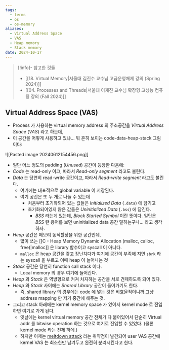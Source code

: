 ```yaml
---
tags:
  - terms
  - os
  - os-memory
aliases:
  - Virtual Address Space
  - VAS
  - Heap memory
  - Stack memory
date: 2024-10-17
---
```

> [!info]- 참고한 것들
> - [[18. Virtual Memory|서울대 김진수 교수님 고급운영체제 강의 (Spring 2024)]]
> - [[04. Processes and Threads|서울대 이재진 교수님 확장형 고성능 컴퓨팅 강의 (Fall 2024)]]

## Virtual Address Space (VAS)

- Process 가 사용하는 virtual memory address 의 주소공간을 *Virtual Address Space* (*VAS*) 라고 하는데,
- 이 공간을 어떻게 사용하고 있냐... 뭐 흔히 보이는 code-data-heap-stack 그림이다:

![[Pasted image 20240612154456.png]]

- 일단 어느 정도의 padding (*Unused*) 공간이 등장한 다음에:
- *Code* 는 read-only 이고, 따라서 *Read-only segment* 라고도 불린다.
- *Data* 는 당연히 read-write 공간이고, 따라서 *Read-write segment* 라고도 불린다.
	- 여기에는 대표적으로 global variable 이 저장된다.
	- 여기 공간은 또 두 개로 나눌 수 있는데
		- 처음부터 초기화되어 있는 값들은 *Initialized Data* (`.data`) 에 담기고
		- 초기화되어있지 않은 값들은 *Uninitialized Data* (`.bss`) 에 담긴다.
			- *BSS* 라는게 있는데, *Block Started Symbol* 이란 뜻이다. 일단은 *BSS* 란 용어를 보면 uninitialized data 공간 말하는구나... 라고 생각하자.
- *Heap* 공간은 메모리 동적할당을 위한 공간인데,
	- 많이 쓰는 [[C - Heap Memory Dynamic Allocation (malloc, calloc, free)|malloc]] 은 library 함수이고 syscall 이 아니다.
	- `malloc` 은 heap 공간을 갖고 장난치다가 여기에 공간이 부족해 지면 `sbrk` 라는 syscall 을 부르고 이때 heap 이 늘어나는 것
- *Stack* 공간은 당연히 function call stack 이다.
	- Local memory 의 경우 여기에 들어간다.
- *Heap* 과 *Stack* 은 역방향으로 커져 차지하는 공간을 서로 견제하도록 되어 있다.
- *Heap* 와 *Stack* 사이에는 *Shared Library* 공간이 들어가기도 한다.
	- 즉, shared library 의 경우에는 code 에 넣는 것은 비효율적이니까 그냥 address mapping 만 저기 중간에 해주는 것.
- 그리고 stack 아래에는 kernel memory space 가 있어서 kernel mode 로 진입하면 여기로 가게 된다.
	- 옛날에는 kernel virtual memory 공간 전체가 다 붙어있어서 단순히 Virtual addr 를 bitwise operation 하는 것으로 여기로 진입할 수 있었다. (물론 kernel mode 라는 전제 하에.)
	- 하지만 이제는 [meltdown attack](https://www.usenix.org/conference/usenixsecurity18/presentation/lipp) 라는 취약점이 발견되어 user VAS 공간에 kernel VAS 는 최소한만 남겨두고 완전히 분리시킨다고 한다.